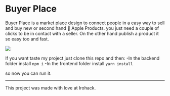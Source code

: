 # Buyer Place

Buyer Place is a market place design to connect people in a easy way to sell and buy  new or second hand  Apple Products. you just need a couple of clicks to be in contact with a seller. On the other hand publish a product it so easy  too and fast.  


![](https://i.imgur.com/nJfFxdJ.png)


If you want taste my project just clone this repo and then:
-In the backend folder install  `npm i`
-In the frontend folder install `yarn install`

so now you can run it.

---


This project was made with love at Irohack. 
